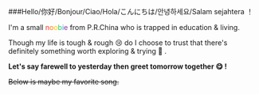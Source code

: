 ###Hello/你好/Bonjour/Ciao/Hola/こんにちは/안녕하세요/Salam sejahtera ！
<p>I'm a small <span style="color: #e03e2d;">n</span><span style="color: #e67e23;">o<span style="color: #f1c40f;">o</span></span><span style="color: #2dc26b;">b<span style="color: #3598db;">i</span></span><span style="color: #843fa1;">e</span> from P.R.China who is trapped in education &amp; living.</p>
<p>Though my life is tough &amp; rough 😢 do I choose to trust that there's definitely something worth exploring &amp; trying 🙂 .</p>
<p><strong>Let's say farewell to yesterday then greet tomorrow together 😋 !</strong></p>
<p><span style="text-decoration: line-through;">Below is maybe my favorite song.</span></p>

